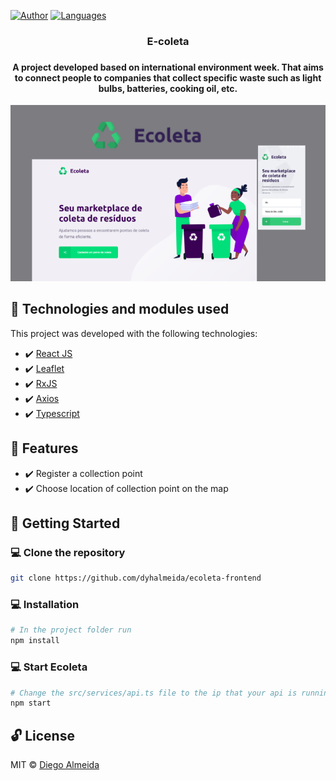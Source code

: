 [![Author](https://img.shields.io/badge/author-dyhalmeida-D54F44?style=flat-square)](https://github.com/dyhalmeida)
[![Languages](https://img.shields.io/github/languages/count/dyhalmeida/dooper?color=%23D54F44&style=flat-square)](#)

<h3 align="center"><strong>E-coleta</strong><h3> 
<h4 align="center">A project developed based on international environment week. That aims to connect people to companies that collect specific waste such as light bulbs, batteries, cooking oil, etc.</h4>

<div align="center" >
  <img src="./.github/project.png" alt="E-coleta" width="650">
</div>

## 📑 Technologies and modules used

This project was developed with the following technologies:

- ✔️ [React JS](https://reactnative.dev/)
- ✔️ [Leaflet](https://leafletjs.com/)
- ✔️ [RxJS](https://rxjs-dev.firebaseapp.com/)
- ✔️ [Axios](https://github.com/axios/axios#readme)
- ✔️ [Typescript](https://www.typescriptlang.org/)

## 📍 Features

- ✔️ Register a collection point
- ✔️ Choose location of collection point on the map

## 🚀 Getting Started

### 💻 Clone the repository

```bash
git clone https://github.com/dyhalmeida/ecoleta-frontend
```

### 💻 Installation

```bash
# In the project folder run
npm install
```

### 💻 Start Ecoleta

```bash
# Change the src/services/api.ts file to the ip that your api is running on
npm start
```

## 🔓 License

MIT © [Diego Almeida](https://www.linkedin.com/in/dyhalmeida/)
